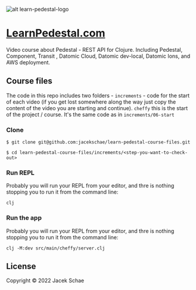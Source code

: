 ![alt learn-pedestal-logo](https://res.cloudinary.com/schae/image/upload/f_auto,q_auto:good,r_12/v1647616235/learnpedestal.com/1200x640.png)

# [LearnPedestal.com](https://www.learnpedestal.com)

Video course about Pedestal - REST API for Clojure. Including Pedestal, Component, Transit , Datomic Cloud, Datomic dev-local, Datomic Ions, and AWS deployment.

## Course files

The code in this repo includes two folders - `increments` - code for the start of each video (if you get lost somewhere along the way just copy the content of the video you are starting and continue). `cheffy` this is the start of the project / course. It's the same code as in `increments/06-start`

### Clone

```shell
$ git clone git@github.com:jacekschae/learn-pedestal-course-files.git

$ cd learn-pedestal-course-files/increments/<step-you-want-to-check-out>
```

### Run REPL

Probably you will run your REPL from your editor, and thre is nothing stopping you to run it from the command line:

```shell
clj
```

### Run the app
Probably you will run your REPL from your editor, and thre is nothing stopping you to run it from the command line:

```shell
clj -M:dev src/main/cheffy/server.clj
```

## License

Copyright © 2022 Jacek Schae